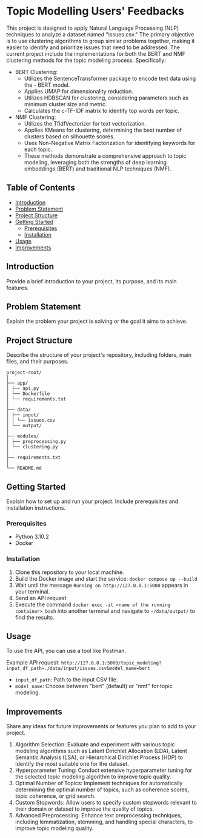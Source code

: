 # Topic Modelling Users' Feedbacks

This project is designed to apply Natural Language Processing (NLP) techniques to analyze a dataset named "issues.csv." The primary objective is to use clustering algorithms to group similar problems together, making it easier to identify and prioritize issues that need to be addressed.
The current project include the implementations for both the BERT and NMF clustering methods for the topic modeling process. Specifically:

- BERT Clustering:
  - Utilizes the SentenceTransformer package to encode text data using the - BERT model.
  - Applies UMAP for dimensionality reduction.
  - Utilizes HDBSCAN for clustering, considering parameters such as minimum cluster size and metric.
  - Calculates the c-TF-IDF matrix to identify top words per topic.
- NMF Clustering:
  - Utilizes the TfidfVectorizer for text vectorization.
  - Applies KMeans for clustering, determining the best number of clusters based on silhouette scores.
  - Uses Non-Negative Matrix Factorization for identifying keywords for each topic.
  - These methods demonstrate a comprehensive approach to topic modeling, leveraging both the strengths of deep learning embeddings (BERT) and traditional NLP techniques (NMF).

## Table of Contents

- [Introduction](#introduction)
- [Problem Statement](#problem-statement)
- [Project Structure](#project-structure)
- [Getting Started](#getting-started)
  - [Prerequisites](#prerequisites)
  - [Installation](#installation)
- [Usage](#usage)
- [Improvements](#improvements)

## Introduction

Provide a brief introduction to your project, its purpose, and its main features.

## Problem Statement

Explain the problem your project is solving or the goal it aims to achieve.

## Project Structure

Describe the structure of your project's repository, including folders, main files, and their purposes.

```
project-root/
│
├── app/
│ ├── api.py
│ └── Dockerfile
│ └── requirements.txt
│
├── data/
│ ├── input/
│ │ └── issues.csv
│ └── output/
│
├── modules/
│ ├── preprocessing.py
│ └── clustering.py
│
├── requirements.txt
│
└── README.md
```

## Getting Started

Explain how to set up and run your project. Include prerequisites and installation instructions.

### Prerequisites

- Python 3.10.2
- Docker

### Installation

1. Clone this repository to your local machine.
2. Build the Docker image and start the service: `docker compose up --build`
3. Wait until the message `Running on http://127.0.0.1:5000` appears in your terminal.
4. Send an API request
5. Execute the command `docker exec -it <name of the running container> bash` into another terminal and navigate to `~/data/output/` to find the results.

## Usage

To use the API, you can use a tool like Postman.

Example API request:
`http://127.0.0.1:5000/topic_modeling?input_df_path=./data/input/issues.csv&model_name=bert`

- `input_df_path`: Path to the input CSV file.
- `model_name`: Choose between "bert" (default) or "nmf" for topic modeling.

## Improvements

Share any ideas for future improvements or features you plan to add to your project.
1. Algorithm Selection: Evaluate and experiment with various topic modeling algorithms such as Latent Dirichlet Allocation (LDA), Latent Semantic Analysis (LSA), or Hierarchical Dirichlet Process (HDP) to identify the most suitable one for the dataset.
2. Hyperparameter Tuning: Conduct extensive hyperparameter tuning for the selected topic modeling algorithm to improve topic quality.
3. Optimal Number of Topics: Implement techniques for automatically determining the optimal number of topics, such as coherence scores, topic coherence, or grid search.
4. Custom Stopwords: Allow users to specify custom stopwords relevant to their domain or dataset to improve the quality of topics.
5. Advanced Preprocessing: Enhance text preprocessing techniques, including lemmatization, stemming, and handling special characters, to improve topic modeling quality.
